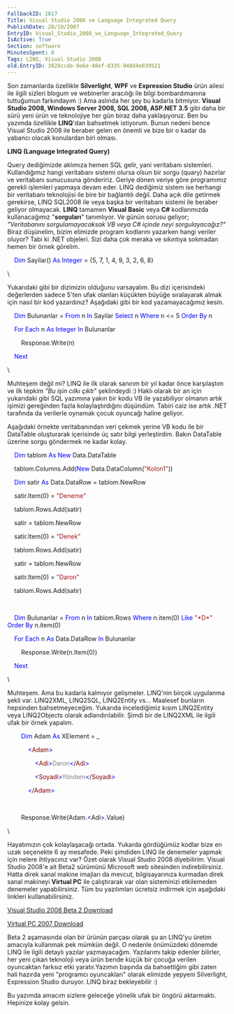 ```yaml
---
FallbackID: 1817
Title: Visual Studio 2008 ve Language Integrated Query
PublishDate: 20/10/2007
EntryID: Visual_Studio_2008_ve_Language_Integrated_Query
IsActive: True
Section: software
MinutesSpent: 0
Tags: LINQ, Visual Studio 2008
old.EntryID: 3828ccde-9e6e-48ef-8335-948d4e839521
---
```

Son zamanlarda özellikle **Silverlight**, **WPF** ve **Expression
Studio** ürün ailesi ile ilgili sizleri blogum ve webinerler aracılığı
ile bilgi bombardımanına tuttuğumun farkındayım :) Ama aslında her şey
bu kadarla bitmiyor. **Visual Studio 2008, Windows Server 2008, SQL
2008, ASP.NET 3.5** gibi daha bir sürü yeni ürün ve teknolojiye her gün
biraz daha yaklaşıyoruz. Ben bu yazımda özellikle **LINQ**'dan bahsetmek
istiyorum. Bunun nedeni bence Visual Studio 2008 ile beraber gelen en
önemli ve bize bir o kadar da yabancı olacak konulardan biri olması.

**LINQ (Language Integrated Query)**

Query dediğimizde aklımıza hemen SQL gelir, yani veritabanı sistemleri.
Kullandığımız hangi veritabanı sistemi olursa olsun bir sorgu (quary)
hazırlar ve veritabanı sunucusuna göndeririz. Geriye dönen veriye göre
programımız gerekli işlemleri yapmaya devam eder. LINQ dediğimiz sistem
ise herhangi bir veritabanı teknolojisi ile bire bir bağlantılı değil.
Daha açık dile getirmek gerekirse, LINQ SQL2008 ile veya başka bir
veritabanı sistemi ile beraber geliyor olmayacak. **LINQ** tamamen
**Visual Basic** veya **C\#** kodlarımızda kullanacağımız
"**sorguları**" tanımlıyor. Ve günün sorusu geliyor; *"Veritabanını
sorgulamayacaksak VB veya C\# içinde neyi sorgulayacağız?"* Biraz
düşünelim, bizim elimizde program kodlarını yazarken hangi veriler
oluyor? Tabi ki .NET objeleri. Sizi daha çok meraka ve sıkıntıya
sokmadan hemen bir örnek görelim.

    <span style="color: blue;">Dim</span> Sayilar() <span
style="color: blue;">As</span> <span style="color: blue;">Integer</span>
= {5, 7, 1, 4, 9, 3, 2, 6, 8}

\

Yukarıdaki gibi bir dizimizin olduğunu varsayalım. Bu dizi içerisindeki
değerlerden sadece 5'ten ufak olanları küçükten büyüğe sıralayarak almak
için nasıl bir kod yazardınız? Aşağıdaki gibi bir kod yazamayacağımız
kesin.

    <span style="color: blue;">Dim</span> Bulunanlar = <span
style="color: blue;">From</span> n <span style="color: blue;">In</span>
Sayilar <span style="color: blue;">Select</span> n <span
style="color: blue;"> Where</span> n \<= 5 <span
style="color: blue;">Order By</span> n

    <span style="color: blue;">For</span> <span
style="color: blue;">Each</span> n <span style="color: blue;">As</span>
<span style="color: blue;">Integer</span> <span
style="color: blue;">In</span> Bulunanlar

        Response.Write(n)

    <span style="color: blue;">Next</span>

\

Muhteşem değil mi? LINQ ile ilk olarak sanırım bir yıl kadar önce
karşılaştım ve ilk tepkim *"Bu işin cılkı çıktı"* şeklindeydi :) Haklı
olarak bir an için yukarıdaki gibi SQL yazımına yakın bir kodu VB ile
yazabiliyor olmanın artık işimizi gereğinden fazla kolaylaştırdığını
düşündüm. Tabiri caiz ise artık .NET tarafında da verilerle oynamak
çocuk oyuncağı haline geliyor.

Aşağıdaki örnekte veritabanından veri çekmek yerine VB kodu ile bir
DataTable oluşturarak içerisinde üç satır bilgi yerleştirdim. Bakın
DataTable üzerine sorgu göndermek ne kadar kolay.

    <span style="color: blue;">Dim</span> tablom <span
style="color: blue;">As</span> <span style="color: blue;">New</span>
Data.DataTable

    tablom.Columns.Add(<span style="color: blue;">New</span>
Data.DataColumn(<span style="color: #a31515;">"Kolon1"</span>))

    <span style="color: blue;">Dim</span> satir <span
style="color: blue;">As</span> Data.DataRow = tablom.NewRow

    satir.Item(0) = <span style="color: #a31515;">"Deneme"</span>

    tablom.Rows.Add(satir)

    satir = tablom.NewRow

    satir.Item(0) = <span style="color: #a31515;">"Denek"</span>

    tablom.Rows.Add(satir)

    satir = tablom.NewRow

    satir.Item(0) = <span style="color: #a31515;">"Daron"</span>

    tablom.Rows.Add(satir)

 

    <span style="color: blue;">Dim</span> Bulunanlar = <span
style="color: blue;">From</span> n <span style="color: blue;">In</span>
tablom.Rows <span style="color: blue;">Where</span> n.item(0) <span
style="color: blue;">Like</span> <span
style="color: #a31515;">"\*D\*"</span> <span style="color: blue;">Order
By</span> n.item(0)

    <span style="color: blue;">For</span> <span
style="color: blue;">Each</span> n <span style="color: blue;">As</span>
Data.DataRow <span style="color: blue;">In</span> Bulunanlar

        Response.Write(n.Item(0))

    <span style="color: blue;">Next</span>

\

Muhteşem. Ama bu kadarla kalmıyor gelişmeler. LINQ'nin birçok uygulanma
şekli var. LINQ2XML, LINQ2SQL, LINQ2Entity vs... Maalesef bunların
hepsinden bahsetmeyeceğim. Yukarıda incelediğimiz kısım LINQ2Entity veya
LINQ2Objects olarak adlandırılabilir. Şimdi bir de LINQ2XML ile ilgili
ufak bir örnek yapalım.

        <span style="color: blue;">Dim</span> Adam <span
style="color: blue;">As</span> XElement = \_

            <span style="color: blue;">\<</span><span
style="color:maroon;">Adam</span><span style="color: blue;">\></span>

                <span style="color: blue;">\<</span><span
style="color:maroon;">Adi</span><span
style="color: blue;">\></span><span
style="color: gray;">Daron</span><span
style="color: blue;">\<</span>/<span
style="color:maroon;">Adi</span><span style="color: blue;">\></span>

                <span style="color: blue;">\<</span><span
style="color:maroon;">Soyadi</span><span
style="color: blue;">\></span><span
style="color: gray;">Yöndem</span><span
style="color: blue;">\<</span>/<span
style="color:maroon;">Soyadi</span><span style="color: blue;">\></span>

            <span style="color: blue;">\<</span>/<span
style="color:maroon;">Adam</span><span style="color: blue;">\></span>

 

        Response.Write(Adam.<span style="color: blue;">\<</span>Adi<span
style="color: blue;">\></span>.Value)

\

Hayatımızın çok kolaylaşacağı ortada. Yukarda gördüğümüz kodlar bize en
uzak seçenekte 6 ay mesafede. Peki şimdiden LINQ ile denemeler yapmak
için nelere ihtiyacınız var? Özet olarak Visual Studio 2008 diyebilirim.
Visual Studio 2008'e ait Beta2 sürümünü Microsoft web sitesinden
indirebilirsiniz. Hatta direk sanal makine imajları da mevcut,
bilgisayarınıza kurmadan direk sanal makineyi **Virtual PC** ile
çalıştırarak var olan sisteminizi etkilemeden denemeler yapabilirsiniz.
Tüm bu yazılımları ücretsiz indirmek için aşağıdaki linkleri
kullanabilirsiniz.

[Visual Studio 2008 Beta 2
Download](http://www.microsoft.com/downloads/details.aspx?FamilyId=B98A61BA-99B0-40B7-AB6E-5386A2B94217&displaylang=en)

[Virtual PC 2007
Download](http://www.microsoft.com/downloads/details.aspx?FamilyId=04D26402-3199-48A3-AFA2-2DC0B40A73B6&displaylang=en)

Beta 2 aşamasında olan bir ürünün parçası olarak şu an LINQ'yu üretim
amacıyla kullanmak pek mümkün değil. O nedenle önümüzdeki dönemde LINQ
ile ilgili detaylı yazılar yazmayacağım. Yazılarımı takip edenler
bilirler, her yeni çıkan teknoloji veya ürün bende küçük bir çocuğa
verilen oyuncaktan farksız etki yaratır.Yazımın başında da bahsettiğim
gibi zaten hali hazırda yeni "programcı oyuncakları" olarak elimizde
yepyeni Silverlight, Expression Studio duruyor. LINQ biraz bekleyebilir
:) 

Bu yazımda amacım sizlere geleceğe yönelik ufak bir öngörü aktarmaktı.
Hepinize kolay gelsin.


